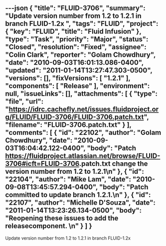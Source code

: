 ---json
{
  "title": "FLUID-3706",
  "summary": "Update version number from 1.2 to 1.2.1 in branch FLUID-1.2x ",
  "tags": "FLUID",
  "project": {
    "key": "FLUID",
    "title": "Fluid Infusion"
  },
  "type": "Task",
  "priority": "Major",
  "status": "Closed",
  "resolution": "Fixed",
  "assignee": "Colin Clark",
  "reporter": "Golam Chowdhury",
  "date": "2010-09-03T16:01:13.086-0400",
  "updated": "2011-01-14T13:27:47.303-0500",
  "versions": [],
  "fixVersions": [
    "1.2.1"
  ],
  "components": [
    "Release"
  ],
  "environment": null,
  "issueLinks": [],
  "attachments": [
    {
      "type": "file",
      "url": "https://idrc.cachefly.net/issues.fluidproject.org/FLUID/FLUID-3706/FLUID-3706.patch.txt",
      "filename": "FLUID-3706.patch.txt"
    }
  ],
  "comments": [
    {
      "id": "22102",
      "author": "Golam Chowdhury",
      "date": "2010-09-03T16:04:42.122-0400",
      "body": "Patch <https://fluidproject.atlassian.net/browse/FLUID-3706#icft=FLUID-3706>.patch.txt change the version number from 1.2 to 1.2.1\n"
    },
    {
      "id": "22104",
      "author": "Mike Lam",
      "date": "2010-09-08T13:45:57.294-0400",
      "body": "Patch committed to update branch 1.2.1.\n"
    },
    {
      "id": "22107",
      "author": "Michelle D'Souza",
      "date": "2011-01-14T13:23:26.134-0500",
      "body": "Reopening these issues to add the releasecomponent.&#x20;\n"
    }
  ]
}
---
Update version number from 1.2 to 1.2.1 in branch FLUID-1.2x&#x20;

        